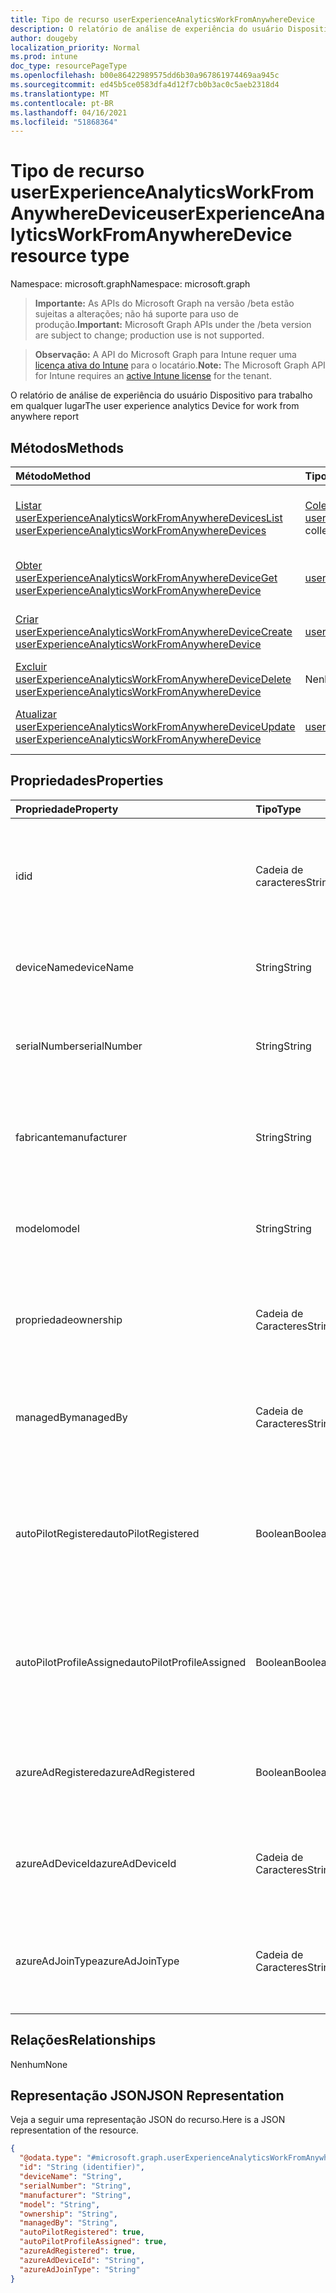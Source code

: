 ```yaml
---
title: Tipo de recurso userExperienceAnalyticsWorkFromAnywhereDevice
description: O relatório de análise de experiência do usuário Dispositivo para trabalho em qualquer lugar
author: dougeby
localization_priority: Normal
ms.prod: intune
doc_type: resourcePageType
ms.openlocfilehash: b00e86422989575dd6b30a967861974469aa945c
ms.sourcegitcommit: ed45b5ce0583dfa4d12f7cb0b3ac0c5aeb2318d4
ms.translationtype: MT
ms.contentlocale: pt-BR
ms.lasthandoff: 04/16/2021
ms.locfileid: "51868364"
---
```

# <a name="userexperienceanalyticsworkfromanywheredevice-resource-type"></a><span data-ttu-id="c26bf-103">Tipo de recurso userExperienceAnalyticsWorkFromAnywhereDevice</span><span class="sxs-lookup"><span data-stu-id="c26bf-103">userExperienceAnalyticsWorkFromAnywhereDevice resource type</span></span>

<span data-ttu-id="c26bf-104">Namespace: microsoft.graph</span><span class="sxs-lookup"><span data-stu-id="c26bf-104">Namespace: microsoft.graph</span></span>

> <span data-ttu-id="c26bf-105">**Importante:** As APIs do Microsoft Graph na versão /beta estão sujeitas a alterações; não há suporte para uso de produção.</span><span class="sxs-lookup"><span data-stu-id="c26bf-105">**Important:** Microsoft Graph APIs under the /beta version are subject to change; production use is not supported.</span></span>

> <span data-ttu-id="c26bf-106">**Observação:** A API do Microsoft Graph para Intune requer uma [licença ativa do Intune](https://go.microsoft.com/fwlink/?linkid=839381) para o locatário.</span><span class="sxs-lookup"><span data-stu-id="c26bf-106">**Note:** The Microsoft Graph API for Intune requires an [active Intune license](https://go.microsoft.com/fwlink/?linkid=839381) for the tenant.</span></span>

<span data-ttu-id="c26bf-107">O relatório de análise de experiência do usuário Dispositivo para trabalho em qualquer lugar</span><span class="sxs-lookup"><span data-stu-id="c26bf-107">The user experience analytics Device for work from anywhere report</span></span>

## <a name="methods"></a><span data-ttu-id="c26bf-108">Métodos</span><span class="sxs-lookup"><span data-stu-id="c26bf-108">Methods</span></span>
|<span data-ttu-id="c26bf-109">Método</span><span class="sxs-lookup"><span data-stu-id="c26bf-109">Method</span></span>|<span data-ttu-id="c26bf-110">Tipo de retorno</span><span class="sxs-lookup"><span data-stu-id="c26bf-110">Return Type</span></span>|<span data-ttu-id="c26bf-111">Descrição</span><span class="sxs-lookup"><span data-stu-id="c26bf-111">Description</span></span>|
|:---|:---|:---|
|[<span data-ttu-id="c26bf-112">Listar userExperienceAnalyticsWorkFromAnywhereDevices</span><span class="sxs-lookup"><span data-stu-id="c26bf-112">List userExperienceAnalyticsWorkFromAnywhereDevices</span></span>](../api/intune-devices-userexperienceanalyticsworkfromanywheredevice-list.md)|<span data-ttu-id="c26bf-113">[Coleção userExperienceAnalyticsWorkFromAnywhereDevice](../resources/intune-devices-userexperienceanalyticsworkfromanywheredevice.md)</span><span class="sxs-lookup"><span data-stu-id="c26bf-113">[userExperienceAnalyticsWorkFromAnywhereDevice](../resources/intune-devices-userexperienceanalyticsworkfromanywheredevice.md) collection</span></span>|<span data-ttu-id="c26bf-114">Listar propriedades e relações dos [objetos userExperienceAnalyticsWorkFromAnywhereDevice.](../resources/intune-devices-userexperienceanalyticsworkfromanywheredevice.md)</span><span class="sxs-lookup"><span data-stu-id="c26bf-114">List properties and relationships of the [userExperienceAnalyticsWorkFromAnywhereDevice](../resources/intune-devices-userexperienceanalyticsworkfromanywheredevice.md) objects.</span></span>|
|[<span data-ttu-id="c26bf-115">Obter userExperienceAnalyticsWorkFromAnywhereDevice</span><span class="sxs-lookup"><span data-stu-id="c26bf-115">Get userExperienceAnalyticsWorkFromAnywhereDevice</span></span>](../api/intune-devices-userexperienceanalyticsworkfromanywheredevice-get.md)|[<span data-ttu-id="c26bf-116">userExperienceAnalyticsWorkFromAnywhereDevice</span><span class="sxs-lookup"><span data-stu-id="c26bf-116">userExperienceAnalyticsWorkFromAnywhereDevice</span></span>](../resources/intune-devices-userexperienceanalyticsworkfromanywheredevice.md)|<span data-ttu-id="c26bf-117">Leia propriedades e relações do [objeto userExperienceAnalyticsWorkFromAnywhereDevice.](../resources/intune-devices-userexperienceanalyticsworkfromanywheredevice.md)</span><span class="sxs-lookup"><span data-stu-id="c26bf-117">Read properties and relationships of the [userExperienceAnalyticsWorkFromAnywhereDevice](../resources/intune-devices-userexperienceanalyticsworkfromanywheredevice.md) object.</span></span>|
|[<span data-ttu-id="c26bf-118">Criar userExperienceAnalyticsWorkFromAnywhereDevice</span><span class="sxs-lookup"><span data-stu-id="c26bf-118">Create userExperienceAnalyticsWorkFromAnywhereDevice</span></span>](../api/intune-devices-userexperienceanalyticsworkfromanywheredevice-create.md)|[<span data-ttu-id="c26bf-119">userExperienceAnalyticsWorkFromAnywhereDevice</span><span class="sxs-lookup"><span data-stu-id="c26bf-119">userExperienceAnalyticsWorkFromAnywhereDevice</span></span>](../resources/intune-devices-userexperienceanalyticsworkfromanywheredevice.md)|<span data-ttu-id="c26bf-120">Crie um novo [objeto userExperienceAnalyticsWorkFromAnywhereDevice.](../resources/intune-devices-userexperienceanalyticsworkfromanywheredevice.md)</span><span class="sxs-lookup"><span data-stu-id="c26bf-120">Create a new [userExperienceAnalyticsWorkFromAnywhereDevice](../resources/intune-devices-userexperienceanalyticsworkfromanywheredevice.md) object.</span></span>|
|[<span data-ttu-id="c26bf-121">Excluir userExperienceAnalyticsWorkFromAnywhereDevice</span><span class="sxs-lookup"><span data-stu-id="c26bf-121">Delete userExperienceAnalyticsWorkFromAnywhereDevice</span></span>](../api/intune-devices-userexperienceanalyticsworkfromanywheredevice-delete.md)|<span data-ttu-id="c26bf-122">Nenhum</span><span class="sxs-lookup"><span data-stu-id="c26bf-122">None</span></span>|<span data-ttu-id="c26bf-123">Exclui um [userExperienceAnalyticsWorkFromAnywhereDevice](../resources/intune-devices-userexperienceanalyticsworkfromanywheredevice.md).</span><span class="sxs-lookup"><span data-stu-id="c26bf-123">Deletes a [userExperienceAnalyticsWorkFromAnywhereDevice](../resources/intune-devices-userexperienceanalyticsworkfromanywheredevice.md).</span></span>|
|[<span data-ttu-id="c26bf-124">Atualizar userExperienceAnalyticsWorkFromAnywhereDevice</span><span class="sxs-lookup"><span data-stu-id="c26bf-124">Update userExperienceAnalyticsWorkFromAnywhereDevice</span></span>](../api/intune-devices-userexperienceanalyticsworkfromanywheredevice-update.md)|[<span data-ttu-id="c26bf-125">userExperienceAnalyticsWorkFromAnywhereDevice</span><span class="sxs-lookup"><span data-stu-id="c26bf-125">userExperienceAnalyticsWorkFromAnywhereDevice</span></span>](../resources/intune-devices-userexperienceanalyticsworkfromanywheredevice.md)|<span data-ttu-id="c26bf-126">Atualize as propriedades de [um objeto userExperienceAnalyticsWorkFromAnywhereDevice.](../resources/intune-devices-userexperienceanalyticsworkfromanywheredevice.md)</span><span class="sxs-lookup"><span data-stu-id="c26bf-126">Update the properties of a [userExperienceAnalyticsWorkFromAnywhereDevice](../resources/intune-devices-userexperienceanalyticsworkfromanywheredevice.md) object.</span></span>|

## <a name="properties"></a><span data-ttu-id="c26bf-127">Propriedades</span><span class="sxs-lookup"><span data-stu-id="c26bf-127">Properties</span></span>
|<span data-ttu-id="c26bf-128">Propriedade</span><span class="sxs-lookup"><span data-stu-id="c26bf-128">Property</span></span>|<span data-ttu-id="c26bf-129">Tipo</span><span class="sxs-lookup"><span data-stu-id="c26bf-129">Type</span></span>|<span data-ttu-id="c26bf-130">Descrição</span><span class="sxs-lookup"><span data-stu-id="c26bf-130">Description</span></span>|
|:---|:---|:---|
|<span data-ttu-id="c26bf-131">id</span><span class="sxs-lookup"><span data-stu-id="c26bf-131">id</span></span>|<span data-ttu-id="c26bf-132">Cadeia de caracteres</span><span class="sxs-lookup"><span data-stu-id="c26bf-132">String</span></span>|<span data-ttu-id="c26bf-133">O identificador exclusivo da análise de experiência do usuário funciona em qualquer dispositivo.</span><span class="sxs-lookup"><span data-stu-id="c26bf-133">The unique identifier of the user experience analytics work from anywhere device.</span></span>|
|<span data-ttu-id="c26bf-134">deviceName</span><span class="sxs-lookup"><span data-stu-id="c26bf-134">deviceName</span></span>|<span data-ttu-id="c26bf-135">String</span><span class="sxs-lookup"><span data-stu-id="c26bf-135">String</span></span>|<span data-ttu-id="c26bf-136">O trabalho do nome do dispositivo em qualquer lugar.</span><span class="sxs-lookup"><span data-stu-id="c26bf-136">The work from anywhere device's name.</span></span>|
|<span data-ttu-id="c26bf-137">serialNumber</span><span class="sxs-lookup"><span data-stu-id="c26bf-137">serialNumber</span></span>|<span data-ttu-id="c26bf-138">String</span><span class="sxs-lookup"><span data-stu-id="c26bf-138">String</span></span>|<span data-ttu-id="c26bf-139">A experiência do usuário funciona de qualquer lugar do número de série do dispositivo.</span><span class="sxs-lookup"><span data-stu-id="c26bf-139">The user experience work from anywhere device's serial number.</span></span>|
|<span data-ttu-id="c26bf-140">fabricante</span><span class="sxs-lookup"><span data-stu-id="c26bf-140">manufacturer</span></span>|<span data-ttu-id="c26bf-141">String</span><span class="sxs-lookup"><span data-stu-id="c26bf-141">String</span></span>|<span data-ttu-id="c26bf-142">A experiência do usuário funciona de qualquer fabricante do dispositivo.</span><span class="sxs-lookup"><span data-stu-id="c26bf-142">The user experience work from anywhere device's manufacturer.</span></span>|
|<span data-ttu-id="c26bf-143">modelo</span><span class="sxs-lookup"><span data-stu-id="c26bf-143">model</span></span>|<span data-ttu-id="c26bf-144">String</span><span class="sxs-lookup"><span data-stu-id="c26bf-144">String</span></span>|<span data-ttu-id="c26bf-145">A experiência do usuário funciona de qualquer lugar do modelo do dispositivo.</span><span class="sxs-lookup"><span data-stu-id="c26bf-145">The user experience work from anywhere device's model.</span></span>|
|<span data-ttu-id="c26bf-146">propriedade</span><span class="sxs-lookup"><span data-stu-id="c26bf-146">ownership</span></span>|<span data-ttu-id="c26bf-147">Cadeia de Caracteres</span><span class="sxs-lookup"><span data-stu-id="c26bf-147">String</span></span>|<span data-ttu-id="c26bf-148">A experiência do usuário funciona de qualquer lugar da propriedade do dispositivo.</span><span class="sxs-lookup"><span data-stu-id="c26bf-148">The user experience work from anywhere device's ownership.</span></span>|
|<span data-ttu-id="c26bf-149">managedBy</span><span class="sxs-lookup"><span data-stu-id="c26bf-149">managedBy</span></span>|<span data-ttu-id="c26bf-150">Cadeia de Caracteres</span><span class="sxs-lookup"><span data-stu-id="c26bf-150">String</span></span>|<span data-ttu-id="c26bf-151">A experiência do usuário funciona de qualquer lugar do agente de gerenciamento do dispositivo.</span><span class="sxs-lookup"><span data-stu-id="c26bf-151">The user experience work from anywhere management agent of the device.</span></span>|
|<span data-ttu-id="c26bf-152">autoPilotRegistered</span><span class="sxs-lookup"><span data-stu-id="c26bf-152">autoPilotRegistered</span></span>|<span data-ttu-id="c26bf-153">Boolean</span><span class="sxs-lookup"><span data-stu-id="c26bf-153">Boolean</span></span>|<span data-ttu-id="c26bf-154">A experiência do usuário funciona em qualquer lugar do piloto automático do dispositivo intuneRegistered.</span><span class="sxs-lookup"><span data-stu-id="c26bf-154">The user experience work from anywhere intune device's autopilotRegistered.</span></span>|
|<span data-ttu-id="c26bf-155">autoPilotProfileAssigned</span><span class="sxs-lookup"><span data-stu-id="c26bf-155">autoPilotProfileAssigned</span></span>|<span data-ttu-id="c26bf-156">Boolean</span><span class="sxs-lookup"><span data-stu-id="c26bf-156">Boolean</span></span>|<span data-ttu-id="c26bf-157">A análise da experiência do usuário funciona em qualquer lugar do autopilotProfileAssigned do dispositivo intune.</span><span class="sxs-lookup"><span data-stu-id="c26bf-157">The user experience analytics work from anywhere intune device's autopilotProfileAssigned.</span></span>|
|<span data-ttu-id="c26bf-158">azureAdRegistered</span><span class="sxs-lookup"><span data-stu-id="c26bf-158">azureAdRegistered</span></span>|<span data-ttu-id="c26bf-159">Boolean</span><span class="sxs-lookup"><span data-stu-id="c26bf-159">Boolean</span></span>|<span data-ttu-id="c26bf-160">A experiência do usuário funciona de qualquer lugar do dispositivo azureAdRegistered.</span><span class="sxs-lookup"><span data-stu-id="c26bf-160">The user experience work from anywhere device's azureAdRegistered.</span></span>|
|<span data-ttu-id="c26bf-161">azureAdDeviceId</span><span class="sxs-lookup"><span data-stu-id="c26bf-161">azureAdDeviceId</span></span>|<span data-ttu-id="c26bf-162">Cadeia de Caracteres</span><span class="sxs-lookup"><span data-stu-id="c26bf-162">String</span></span>|<span data-ttu-id="c26bf-163">A experiência do usuário funciona em qualquer lugar do Azure Ad device Id.</span><span class="sxs-lookup"><span data-stu-id="c26bf-163">The user experience work from anywhere azure Ad device Id.</span></span>|
|<span data-ttu-id="c26bf-164">azureAdJoinType</span><span class="sxs-lookup"><span data-stu-id="c26bf-164">azureAdJoinType</span></span>|<span data-ttu-id="c26bf-165">Cadeia de Caracteres</span><span class="sxs-lookup"><span data-stu-id="c26bf-165">String</span></span>|<span data-ttu-id="c26bf-166">A experiência do usuário funciona de qualquer lugar do azure Ad joinType do dispositivo.</span><span class="sxs-lookup"><span data-stu-id="c26bf-166">The user experience work from anywhere device's azure Ad joinType.</span></span>|

## <a name="relationships"></a><span data-ttu-id="c26bf-167">Relações</span><span class="sxs-lookup"><span data-stu-id="c26bf-167">Relationships</span></span>
<span data-ttu-id="c26bf-168">Nenhum</span><span class="sxs-lookup"><span data-stu-id="c26bf-168">None</span></span>

## <a name="json-representation"></a><span data-ttu-id="c26bf-169">Representação JSON</span><span class="sxs-lookup"><span data-stu-id="c26bf-169">JSON Representation</span></span>
<span data-ttu-id="c26bf-170">Veja a seguir uma representação JSON do recurso.</span><span class="sxs-lookup"><span data-stu-id="c26bf-170">Here is a JSON representation of the resource.</span></span>
<!-- {
  "blockType": "resource",
  "keyProperty": "id",
  "@odata.type": "microsoft.graph.userExperienceAnalyticsWorkFromAnywhereDevice"
}
-->
``` json
{
  "@odata.type": "#microsoft.graph.userExperienceAnalyticsWorkFromAnywhereDevice",
  "id": "String (identifier)",
  "deviceName": "String",
  "serialNumber": "String",
  "manufacturer": "String",
  "model": "String",
  "ownership": "String",
  "managedBy": "String",
  "autoPilotRegistered": true,
  "autoPilotProfileAssigned": true,
  "azureAdRegistered": true,
  "azureAdDeviceId": "String",
  "azureAdJoinType": "String"
}
```




